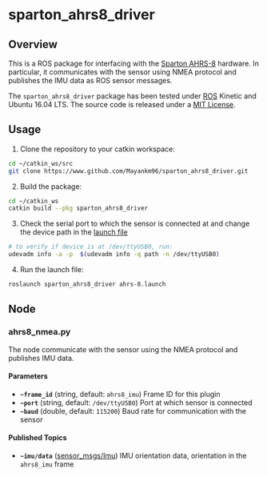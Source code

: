# sparton_ahrs8_driver

## Overview

This is a ROS package for interfacing with the [Sparton AHRS-8](https://www.spartonnavex.com/product/ahrs-8/) hardware. In particular, it communicates with the sensor using NMEA protocol and publishes the IMU data as ROS sensor messages.

The `sparton_ahrs8_driver` package has been tested under [ROS](http://www.ros.org) Kinetic and Ubuntu 16.04 LTS. The source code is released under a [MIT License](LICENSE.md).

## Usage

1. Clone the repository to your catkin workspace:
```bash
cd ~/catkin_ws/src
git clone https://www.github.com/Mayankm96/sparton_ahrs8_driver.git
```
2. Build the package:
```bash
cd ~/catkin_ws
catkin build --pkg sparton_ahrs8_driver
```
3. Check the serial port to which the sensor is connected at and change the device path in the [launch file](launch/ahrs-8.launch)
```bash
# to verify if device is at /dev/ttyUSB0, run:
udevadm info -a -p  $(udevadm info -q path -n /dev/ttyUSB0)
```
4. Run the launch file:
```bash
roslaunch sparton_ahrs8_driver ahrs-8.launch
```

## Node

### ahrs8_nmea.py

The node communicate with the sensor using the NMEA protocol and publishes IMU data.

#### Parameters
* **`~frame_id`** (string, default: `ahrs8_imu`)
  Frame ID for this plugin
* **`~port`** (string, default: `/dev/ttyUSB0`)
  Port at which sensor is connected
* **`~baud`** (double, default: `115200`)
  Baud rate for communication with the sensor

#### Published Topics

* **`~imu/data`** ([sensor_msgs/Imu])
  IMU orientation data, orientation in the `ahrs8_imu` frame

[sensor_msgs/Imu]: http://docs.ros.org/api/sensor_msgs/html/msg/Imu.html
